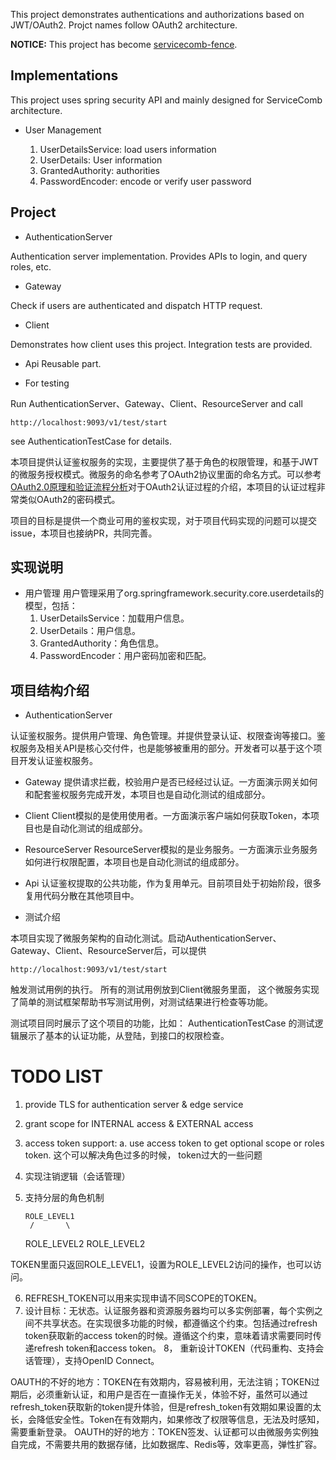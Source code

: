 This project demonstrates authentications and authorizations based on JWT/OAuth2. Projct names follow OAuth2 architecture. 

**NOTICE:** This project has become [servicecomb-fence](https://github.com/apache/servicecomb-fence).

## Implementations

This project uses spring security API and mainly designed for ServiceComb architecture.

* User Management

  1. UserDetailsService: load users information
  2. UserDetails: User information
  3. GrantedAuthority: authorities
  4. PasswordEncoder: encode or verify user password

## Project

* AuthenticationServer

Authentication server implementation. Provides APIs to login, and query roles, etc. 


* Gateway

Check if users are authenticated and dispatch HTTP request.

* Client

Demonstrates how client uses this project. Integration tests are provided. 


* Api
Reusable part. 

* For testing

Run AuthenticationServer、Gateway、Client、ResourceServer and call

```
http://localhost:9093/v1/test/start
```

see AuthenticationTestCase for details.


本项目提供认证鉴权服务的实现，主要提供了基于角色的权限管理，和基于JWT的微服务授权模式。微服务的命名参考了OAuth2协议里面的命名方式。可以参考[OAuth2.0原理和验证流程分析](https://www.jianshu.com/p/d74ce6ca0c33)对于OAuth2认证过程的介绍，本项目的认证过程非常类似OAuth2的密码模式。

项目的目标是提供一个商业可用的鉴权实现，对于项目代码实现的问题可以提交issue，本项目也接纳PR，共同完善。



## 实现说明

* 用户管理
用户管理采用了org.springframework.security.core.userdetails的模型，包括：
  1. UserDetailsService：加载用户信息。
  2. UserDetails：用户信息。
  3. GrantedAuthority：角色信息。
  4. PasswordEncoder：用户密码加密和匹配。
  
  
## 项目结构介绍

* AuthenticationServer

认证鉴权服务。提供用户管理、角色管理。并提供登录认证、权限查询等接口。鉴权服务及相关API是核心交付件，也是能够被重用的部分。开发者可以基于这个项目开发认证鉴权服务。

* Gateway
提供请求拦截，校验用户是否已经经过认证。一方面演示网关如何和配套鉴权服务完成开发，本项目也是自动化测试的组成部分。

* Client
Client模拟的是使用使用者。一方面演示客户端如何获取Token，本项目也是自动化测试的组成部分。

* ResourceServer
ResourceServer模拟的是业务服务。一方面演示业务服务如何进行权限配置，本项目也是自动化测试的组成部分。

* Api
认证鉴权提取的公共功能，作为复用单元。目前项目处于初始阶段，很多复用代码分散在其他项目中。


* 测试介绍

本项目实现了微服务架构的自动化测试。启动AuthenticationServer、Gateway、Client、ResourceServer后，可以提供

```
http://localhost:9093/v1/test/start
```
触发测试用例的执行。 所有的测试用例放到Client微服务里面， 这个微服务实现了简单的测试框架帮助书写测试用例，对测试结果进行检查等功能。 

测试项目同时展示了这个项目的功能，比如： AuthenticationTestCase 的测试逻辑展示了基本的认证功能，从登陆，到接口的权限检查。 

# TODO LIST
1. provide TLS for authentication server & edge service
2. grant scope for INTERNAL access & EXTERNAL access 
3. access token support: a. use access token to get optional scope or roles token. 这个可以解决角色过多的时候， token过大的一些问题
4. 实现注销逻辑（会话管理）
5. 支持分层的角色机制

       ROLE_LEVEL1
        /       \
   ROLE_LEVEL2  ROLE_LEVEL2

 TOKEN里面只返回ROLE_LEVEL1，设置为ROLE_LEVEL2访问的操作，也可以访问。

6. REFRESH_TOKEN可以用来实现申请不同SCOPE的TOKEN。 
7. 设计目标：无状态。认证服务器和资源服务器均可以多实例部署，每个实例之间不共享状态。在实现很多功能的时候，都遵循这个约束。包括通过refresh token获取新的access token的时候。遵循这个约束，意味着请求需要同时传递refresh token和access token。 
8， 重新设计TOKEN（代码重构、支持会话管理），支持OpenID Connect。

OAUTH的不好的地方：TOKEN在有效期内，容易被利用，无法注销；TOKEN过期后，必须重新认证，和用户是否在一直操作无关，体验不好，虽然可以通过refresh_token获取新的token提升体验，但是refresh_token有效期如果设置的太长，会降低安全性。Token在有效期内，如果修改了权限等信息，无法及时感知，需要重新登录。
OAUTH的好的地方：TOKEN签发、认证都可以由微服务实例独自完成，不需要共用的数据存储，比如数据库、Redis等，效率更高，弹性扩容。


